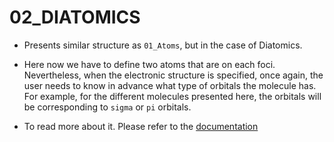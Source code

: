 # 02_DIATOMICS

- Presents similar structure as `01_Atoms`, but in the case of Diatomics. 

- Here now we have to define two atoms that are on each foci. Nevertheless, when the electronic structure is specified, once again, the user needs to know in advance what type of orbitals the molecule has. For example, for the different molecules presented here, the orbitals will be corresponding to `sigma` or `pi` orbitals.

- To read more about it. Please refer to the [documentation](https://wasserman-group.github.io/pyCADMium/)  
